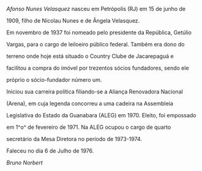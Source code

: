 

*Afonso Nunes Velasquez* nasceu em Petrópolis (RJ) em 15 de junho de

1909, filho de Nicolau Nunes e de Ângela Velasquez.



Em novembro de 1937 foi nomeado pelo presidente da República, Getúlio

Vargas, para o cargo de leiloeiro público federal. Também era dono do

terreno onde hoje está situado o Country Clube de Jacarepaguá e

facilitou a compra do imóvel por trezentos sócios fundadores, sendo ele

próprio o sócio-fundador número um.



Iniciou sua carreira política filiando-se a Aliança Renovadora Nacional

(Arena), em cuja legenda concorreu a uma cadeira na Assembleia

Legislativa do Estado da Guanabara (ALEG) em 1970. Eleito, foi empossado

em 1^o^ de fevereiro de 1971. Na ALEG ocupou o cargo de quarto

secretário da Mesa Diretora no período de 1973-1974.



Faleceu no dia 6 de Julho de 1976.



*Bruno Norbert*



